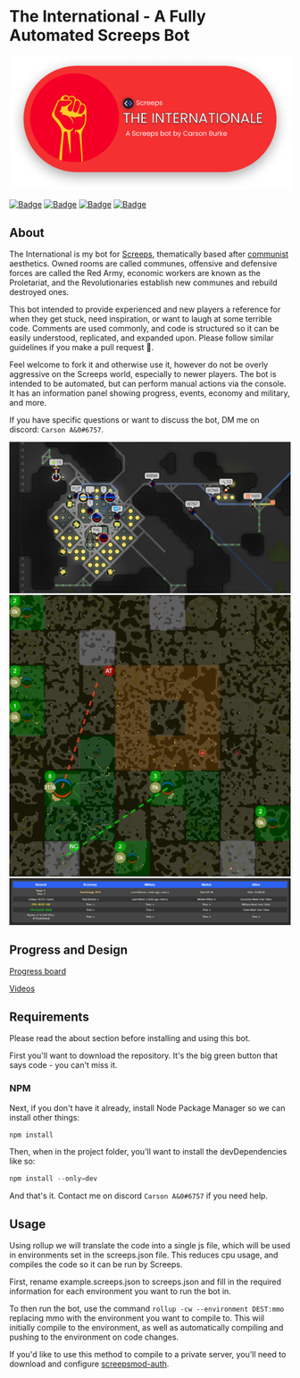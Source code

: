 # The International - A Fully Automated Screeps Bot

![The International](images/header.png)

[![Badge](https://forthebadge.com/images/badges/built-with-love.svg)](https://forthebadge.com)
[![Badge](https://forthebadge.com/images/badges/open-source.svg)](https://forthebadge.com)
[![Badge](https://forthebadge.com/images/badges/contains-tasty-spaghetti-code.svg)](https://forthebadge.com)
[![Badge](https://forthebadge.com/images/badges/0-percent-optimized.svg)](https://forthebadge.com)

## About

The International is my bot for [Screeps](https://screeps.com/), thematically based after [communist](https://en.wikipedia.org/wiki/Communism) aesthetics. Owned rooms are called communes, offensive and defensive forces are called the Red Army, economic workers are known as the Proletariat, and the Revolutionaries establish new communes and rebuild destroyed ones.

This bot intended to provide experienced and new players a reference for when they get stuck, need inspiration, or want to laugh at some terrible code. Comments are used commonly, and code is structured so it can be easily understood, replicated, and expanded upon. Please follow similar guidelines if you make a pull request 🙂.

Feel welcome to fork it and otherwise use it, however do not be overly aggressive on the Screeps world, especially to newer players. The bot is intended to be automated, but can perform manual actions via the console. It has an information panel showing progress, events, economy and military, and more.

If you have specific questions or want to discuss the bot, DM me on discord: `Carson A&0#6757`.

![Room with bot](images/room.png)
![Map view with visuals](images/visuals.png)
![Information panel](images/infopanel.png)

## Progress and Design

[Progress board](https://trello.com/b/l6Min9hr/typescript-international-screeps-bot)

[Videos](https://www.youtube.com/playlist?list=PLGlzrjCmziEj7hQZSwcmkXkMXgkQXUQ6C)

## Requirements

Please read the about section before installing and using this bot.

First you'll want to download the repository. It's the big green button that says code - you can't miss it.

### NPM

Next, if you don't have it already, install Node Package Manager so we can install other things:

```powershell
npm install
```

Then, when in the project folder, you'll want to install the devDependencies like so:

```powershell
npm install --only=dev
```

And that's it. Contact me on discord `Carson A&0#6757` if you need help.

## Usage

Using rollup we will translate the code into a single js file, which will be used in environments set in the screeps.json file. This reduces cpu usage, and compiles the code so it can be run by Screeps.

First, rename example.screeps.json to screeps.json and fill in the required information for each environment you want to run the bot in.

To then run the bot, use the command `rollup -cw --environment DEST:mmo` replacing mmo with the environment you want to compile to. This wiil initially compile to the environment, as well as automatically compiling and pushing to the environment on code changes.

If you'd like to use this method to compile to a private server, you'll need to download and configure [screepsmod-auth](https://github.com/ScreepsMods/screepsmod-auth).
